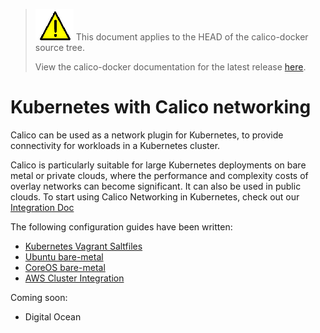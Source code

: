 <!--- master only -->
> ![warning](../images/warning.png) This document applies to the HEAD of the calico-docker source tree.
>
> View the calico-docker documentation for the latest release [here](https://github.com/projectcalico/calico-docker/blob/v0.9.0/README.md).
<!--- else
> You are viewing the calico-docker documentation for release **release**.
<!--- end of master only -->

# Kubernetes with Calico networking
Calico can be used as a network plugin for Kubernetes, to provide connectivity for workloads in a Kubernetes cluster.

Calico is particularly suitable for large Kubernetes deployments on bare metal or private clouds, where the performance and complexity costs of overlay networks can become significant. It can also be used in public clouds.
To start using Calico Networking in Kubernetes, check out our [Integration Doc](https://github.com/projectcalico/calico-docker/tree/master/docs/kubernetes/KubernetesIntegration.md)

The following configuration guides have been written:

- [Kubernetes Vagrant Saltfiles](https://github.com/projectcalico/calico-docker/tree/master/docs/kubernetes/VagrantProvisioner.md)
- [Ubuntu bare-metal](https://github.com/kubernetes/kubernetes/blob/master/docs/getting-started-guides/ubuntu-calico.md)
- [CoreOS bare-metal](https://github.com/GoogleCloudPlatform/kubernetes/blob/master/docs/getting-started-guides/coreos/bare_metal_calico.md)
- [AWS Cluster Integration](https://github.com/projectcalico/calico-docker/tree/master/docs/kubernetes/AWSIntegration.md)

Coming soon:

- Digital Ocean
